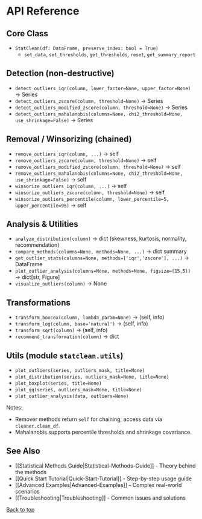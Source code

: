 # API Reference

## Core Class
- `StatClean(df: DataFrame, preserve_index: bool = True)`
  - `set_data`, `set_thresholds`, `get_thresholds`, `reset`, `get_summary_report`

## Detection (non-destructive)
- `detect_outliers_iqr(column, lower_factor=None, upper_factor=None)` → Series
- `detect_outliers_zscore(column, threshold=None)` → Series
- `detect_outliers_modified_zscore(column, threshold=None)` → Series
- `detect_outliers_mahalanobis(columns=None, chi2_threshold=None, use_shrinkage=False)` → Series

## Removal / Winsorizing (chained)
- `remove_outliers_iqr(column, ...)` → self
- `remove_outliers_zscore(column, threshold=None)` → self
- `remove_outliers_modified_zscore(column, threshold=None)` → self
- `remove_outliers_mahalanobis(columns=None, chi2_threshold=None, use_shrinkage=False)` → self
- `winsorize_outliers_iqr(column, ...)` → self
- `winsorize_outliers_zscore(column, threshold=None)` → self
- `winsorize_outliers_percentile(column, lower_percentile=5, upper_percentile=95)` → self

## Analysis & Utilities
- `analyze_distribution(column)` → dict (skewness, kurtosis, normality, recommendation)
- `compare_methods(columns=None, methods=None, ...)` → dict summary
- `get_outlier_stats(columns=None, methods=['iqr','zscore'], ...)` → DataFrame
- `plot_outlier_analysis(columns=None, methods=None, figsize=(15,5))` → dict[str, Figure]
- `visualize_outliers(column)` → None

## Transformations
- `transform_boxcox(column, lambda_param=None)` → (self, info)
- `transform_log(column, base='natural')` → (self, info)
- `transform_sqrt(column)` → (self, info)
- `recommend_transformation(column)` → dict

## Utils (module `statclean.utils`)
- `plot_outliers(series, outliers_mask, title=None)`
- `plot_distribution(series, outliers_mask=None, title=None)`
- `plot_boxplot(series, title=None)`
- `plot_qq(series, outliers_mask=None, title=None)`
- `plot_outlier_analysis(data, outliers=None)`

Notes:
- Remover methods return `self` for chaining; access data via `cleaner.clean_df`.
- Mahalanobis supports percentile thresholds and shrinkage covariance.

## See Also

- [[Statistical Methods Guide|Statistical-Methods-Guide]] - Theory behind the methods
- [[Quick Start Tutorial|Quick-Start-Tutorial]] - Step-by-step usage guide
- [[Advanced Examples|Advanced-Examples]] - Complex real-world scenarios
- [[Troubleshooting|Troubleshooting]] - Common issues and solutions

[Back to top](#api-reference)
